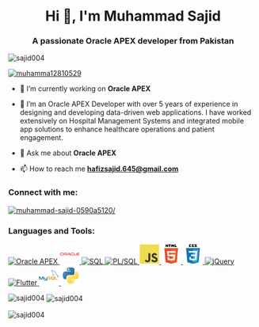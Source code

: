 <h1 align="center">Hi 👋, I'm Muhammad Sajid</h1>
<h3 align="center">A passionate Oracle APEX developer from Pakistan</h3>


<p align="left"> <img src="https://komarev.com/ghpvc/?username=sajid004&label=Profile%20views&color=0e75b6&style=flat" alt="sajid004" /> </p>

<p align="left"> <a href="https://twitter.com/muhamma12810529" target="blank"><img src="https://img.shields.io/twitter/follow/muhamma12810529?logo=twitter&style=for-the-badge" alt="muhamma12810529" /></a> </p>

- 🔭 I’m currently working on **Oracle APEX**

- 🌱 I’m an Oracle APEX Developer with over 5 years of experience in designing and developing data-driven web applications. I have worked extensively on Hospital Management Systems and integrated mobile app solutions to enhance healthcare operations and patient engagement.

- 💬 Ask me about **Oracle APEX**

- 📫 How to reach me **hafizsajid.645@gmail.com**

<h3 align="left">Connect with me:</h3>
<p align="left">
<a href="https://linkedin.com/in/muhammad-sajid-0590a5120/" target="blank"><img align="center" src="https://raw.githubusercontent.com/rahuldkjain/github-profile-readme-generator/master/src/images/icons/Social/linked-in-alt.svg" alt="muhammad-sajid-0590a5120/" height="30" width="40" /></a>
</p>

<h3 align="left">Languages and Tools:</h3>
<p align="left">

  <!-- Oracle APEX -->
  <a href="https://apex.oracle.com/en/" target="_blank" rel="noreferrer">
    <img src="https://seeklogo.com/images/O/oracle-apex-logo-DC865E32D5-seeklogo.com.png" alt="Oracle APEX" width="40" height="40"/>
  </a>

  <!-- Oracle Database -->
  <a href="https://www.oracle.com/database/" target="_blank" rel="noreferrer">
    <img src="https://raw.githubusercontent.com/devicons/devicon/master/icons/oracle/oracle-original.svg" alt="Oracle Database" width="40" height="40"/>
  </a>

  <!-- SQL -->
  <a href="https://www.w3schools.com/sql/" target="_blank" rel="noreferrer">
    <img src="https://img.icons8.com/color/48/000000/sql.png" alt="SQL" width="40" height="40"/>
  </a>

  <!-- PL/SQL -->
  <a href="https://docs.oracle.com/en/database/oracle/oracle-database/21/lnpls/plsql-overview.html" target="_blank" rel="noreferrer">
    <img src="https://cdn.worldvectorlogo.com/logos/oracle-6.svg" alt="PL/SQL" width="40" height="40"/>
  </a>

  <!-- JavaScript -->
  <a href="https://developer.mozilla.org/en-US/docs/Web/JavaScript" target="_blank" rel="noreferrer">
    <img src="https://raw.githubusercontent.com/devicons/devicon/master/icons/javascript/javascript-original.svg" alt="JavaScript" width="40" height="40"/>
  </a>

  <!-- HTML -->
  <a href="https://www.w3.org/html/" target="_blank" rel="noreferrer">
    <img src="https://raw.githubusercontent.com/devicons/devicon/master/icons/html5/html5-original-wordmark.svg" alt="HTML5" width="40" height="40"/>
  </a>

  <!-- CSS -->
  <a href="https://www.w3schools.com/css/" target="_blank" rel="noreferrer">
    <img src="https://raw.githubusercontent.com/devicons/devicon/master/icons/css3/css3-original-wordmark.svg" alt="CSS3" width="40" height="40"/>
  </a>

  <!-- jQuery -->
  <a href="https://jquery.com/" target="_blank" rel="noreferrer">
    <img src="https://cdn.jsdelivr.net/gh/devicons/devicon/icons/jquery/jquery-original-wordmark.svg" alt="jQuery" width="40" height="40"/>
  </a>

  <!-- Flutter -->
  <a href="https://flutter.dev/" target="_blank" rel="noreferrer">
    <img src="https://www.vectorlogo.zone/logos/flutterio/flutterio-icon.svg" alt="Flutter" width="40" height="40"/>
  </a>

  <!-- MySQL -->
  <a href="https://www.mysql.com/" target="_blank" rel="noreferrer">
    <img src="https://raw.githubusercontent.com/devicons/devicon/master/icons/mysql/mysql-original-wordmark.svg" alt="MySQL" width="40" height="40"/>
  </a>

  <!-- Python -->
  <a href="https://www.python.org/" target="_blank" rel="noreferrer">
    <img src="https://raw.githubusercontent.com/devicons/devicon/master/icons/python/python-original.svg" alt="Python" width="40" height="40"/>
  </a>

</p>

<!-- GitHub Stats Section -->
<p><img align="left" src="https://github-readme-stats.vercel.app/api/top-langs?username=sajid004&show_icons=true&locale=en&layout=compact" alt="sajid004" /></p>

<p>&nbsp;<img align="center" src="https://github-readme-stats.vercel.app/api?username=sajid004&show_icons=true&locale=en" alt="sajid004" /></p>

<p><img align="center" src="https://github-readme-streak-stats.herokuapp.com/?user=sajid004&" alt="sajid004" /></p>
